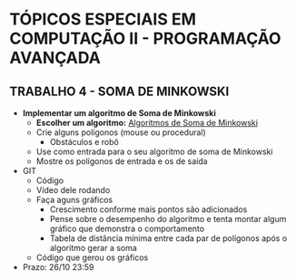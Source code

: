 # TÓPICOS ESPECIAIS EM COMPUTAÇÃO II - PROGRAMAÇÃO AVANÇADA

## TRABALHO 4 - SOMA DE MINKOWSKI

-   **Implementar um algoritmo de Soma de Minkowski**
    -   **Escolher um algoritmo:** [Algoritmos de Soma de Minkowski](https://en.wikipedia.org/wiki/Minkowski_addition)
    -   Crie alguns polígonos (mouse ou procedural)
        -   Obstáculos e robô
    -   Use como entrada para o seu algoritmo de soma de Minkowski
    -   Mostre os polígonos de entrada e os de saída
-   GIT
    -   Código
    -   Vídeo dele rodando
    -   Faça aguns gráficos
        -   Crescimento conforme mais pontos são adicionados
        -   Pense sobre o desempenho do algoritmo e tenta montar algum gráfico que demonstra o comportamento
        -   Tabela de distância mínima entre cada par de polígonos após o algoritmo gerar a soma
    -   Código que gerou os gráficos
-   Prazo: 26/10 23:59
